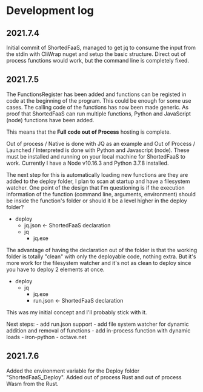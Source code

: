 # Development log

## 2021.7.4 

Initial commit of ShortedFaaS, managed to get jq to consume the input from the stdin with CliWrap nuget and setup the basic structure. Direct out of process functions would work, but the command line is completely fixed.

## 2021.7.5

The FunctionsRegister has been added and functions can be registed in code at the beginning of the program. This could be enough for some use cases. The calling code of the functions has now been made generic. As proof that ShortedFaaS can run multiple functions, Python and JavaScript (node) functions have been added.

This means that the **Full code out of Process** hosting is complete. 

Out of process / Native is done with JQ as an example and Out of Process / Launched / Interpreted is done with Python and Javascript (node). These must be installed and running on your local machine for ShortedFaaS to work. Currently I have a Node v10.16.3 and Python 3.7.8 installed. 

The next step for this is automatically loading new functions are they are added to the deploy folder, I plan to scan at startup and have a filesystem watcher. One point of the design that I'm questioning is if the execution information of the function (command line, arguments, environment) should be inside the function's folder or should it be a level higher in the deploy folder? 

- deploy
    - jq.json    <- ShortedFaaS declaration 
    - jq
        - jq.exe 

The advantage of having the declaration out of the folder is that the working folder is totally "clean" with only the deployable code, nothing extra. But it's more work for the filesystem watcher and it's not as clean to deploy since you have to deploy 2 elements at once. 

- deploy
    - jq
        - jq.exe 
        - run.json    <- ShortedFaaS declaration 

This was my initial concept and I'll probably stick with it.

Next steps: 
    - add run.json support
    - add file system watcher for dynamic addition and removal of functions
    - add in-process function with dynamic loads 
        - iron-python 
        - octave.net 


## 2021.7.6

Added the environment variable for the Deploy folder "ShortedFaaS_Deploy". 
Added out of process Rust and out of process Wasm from the Rust.